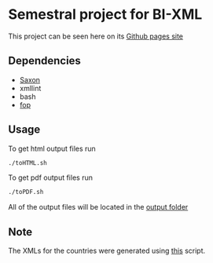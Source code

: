 # Semestral project for BI-XML

This project can be seen here on its [Github pages site](https://vojoup.github.io/BI-XML/
)

## Dependencies
* [Saxon](http://saxon.sourceforge.net/)
* xmllint
* bash
* [fop](https://xmlgraphics.apache.org/fop/download.html)

## Usage
To get html output files run 
```bash
./toHTML.sh
```
To get pdf output files run 
```bash
./toPDF.sh
```

All of the output files will be located in the [output folder](output)

## Note
The XMLs for the countries were generated using [this](https://pastebin.com/uvxC1AZ5) script.